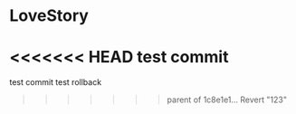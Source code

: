 # LoveStory
<<<<<<< HEAD
test commit
=======
test commit
test rollback
>>>>>>> parent of 1c8e1e1... Revert "123"
